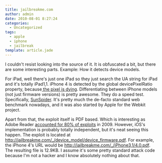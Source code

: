 ```yaml
---
title: jailbreakme.com
author: admin
date: 2010-08-01 8:27:24
categories:
  - Uncategorized
tags: 
  - apple
  - iphone
  - jailbreak
template: article.jade
---
```


I couldn't resist looking into the source of it. It is obfuscated a bit, but there are some interesting parts. Example: How it detects device models.

For iPad, well there's just one iPad so they just search the UA string for iPad and it's totally iPad1,1\. iPhone 4 is detected by the global devicePixelRatio property, because[ the pixel is dying](http://aralbalkan.com/3331). Differentiating between iPhone models (not just firmware versions) is pretty awesome. They do a speed test. Specifically, [SunSpider](http://www2.webkit.org/perf/sunspider-0.9/sunspider.html). It's pretty much the de-facto standard web benchmark nowadays, and it was also started by Apple for the Webkit project.

Apart from that, the exploit itself is PDF based. Which is interesting as Adobe Reader [accounted for 80% of exploits](http://www.computerworld.com/s/article/9157438/Rogue_PDFs_account_for_80_of_all_exploits_says_researcher) in 2009\. However, iOS's implementation is probably totally independent, but it's neat seeing this happen. The exploit is located at http://jailbreakme.com/_/device_model/device_firmware.pdf. For example, the iPhone 4's URL would be http://jailbreakme.com/_/iPhone3,1/4.0.pdf. The resulting file is 12.9KB. I assume it's some pretty standard attack code because I'm not a hacker and I know absolutely nothing about that.
